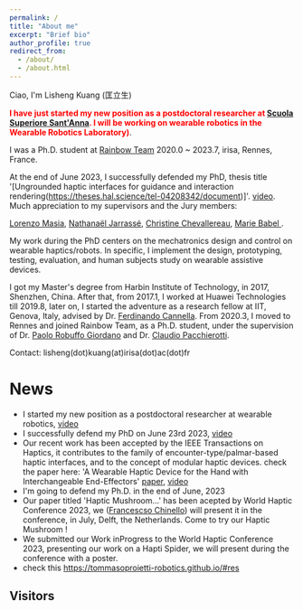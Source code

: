 ```yaml
---
permalink: /
title: "About me"
excerpt: "Brief bio"
author_profile: true
redirect_from:
  - /about/
  - /about.html
---
```

Ciao, I'm Lisheng Kuang (匡立生)

<span style="color:red"> **I have just started my new position as a postdoctoral researcher at [Scuola Superiore Sant'Anna](https://www.santannapisa.it/en/institute/biorobotics/wearable-robotics-laboratory). I will be working on wearable robotics in the Wearable Robotics Laboratory)**</span>.

I was a Ph.D. student at [Rainbow Team](https://team.inria.fr/rainbow/fr/author/lkuang/) 2020.0 ~ 2023.7, irisa, Rennes, France. 

At the end of June 2023, I successfully defended my PhD, thesis title '[Ungrounded haptic interfaces for guidance and interaction rendering(https://theses.hal.science/tel-04208342/document)]'. [video](https://youtube.com/live/rkTij_Y27F0).
Much appreciation to my supervisors and the Jury members:

[Lorenzo Masia](https://www.lorenzomasia.com/),
[Nathanaël Jarrassé](https://www.n-jarrasse.fr/),
[Christine Chevallereau](https://scholar.google.com/citations?user=JzYkhbUAAAAJ&hl=en),
[Marie Babel ](https://team.inria.fr/rainbow/team/marie-babel/).

My work during the PhD centers on the mechatronics design and control on wearable haptics/robots. In specific, I implement the design, prototyping, testing, evaluation, and human subjects study on wearable assistive devices. 

I got my Master's degree from Harbin Institute of Technology, in 2017, Shenzhen, China. 
After that, from 2017.1, I worked at Huawei Technologies till 2019.8, 
later on, I started the adventure as a research fellow at IIT, Genova, Italy, advised by Dr. [Ferdinando Cannella](https://www.iit.it/people-details/-/people/ferdinando-cannella). 
From 2020.3, I moved to Rennes and joined Rainbow Team, as a Ph.D. student, under the supervision of Dr. [Paolo Robuffo Giordano](https://team.inria.fr/rainbow/fr/team/prg/) and Dr. [Claudio Pacchierotti](https://team.inria.fr/rainbow/fr/team/claudio-pacchierotti/).

Contact: lisheng(dot)kuang(at)irisa(dot)ac(dot)fr



# News
* I started my new position as a postdoctoral researcher at wearable robotics, [video](https://youtube.com/live/rkTij_Y27F0)
* I successfully defend my PhD on June 23rd 2023, [video](https://youtube.com/live/rkTij_Y27F0)
* Our recent work has been accepted by the IEEE Transactions on Haptics, it contributes to the family of encounter-type/palmar-based haptic interfaces, and to the concept of modular haptic devices. check the paper here: 'A Wearable Haptic Device for the Hand with Interchangeable End-Effectors' [paper](https://ieeexplore.ieee.org/document/10148827), [video](https://www.youtube.com/watch?v=1rs0s9UN2fI)
* I'm going to defend my Ph.D. in the end of June, 2023
* Our paper titled 'Haptic Mushroom...' has been acepted by World Haptic Conference 2023, we ([Francescso Chinello](https://pure.au.dk/portal/en/persons/id(accad1e3-5976-4e97-80aa-660e721126bd).html)) will present it in the conference, in July, Delft, the Netherlands. Come to try our Haptic Mushroom !
* We submitted our Work inProgress to the World Haptic Conference 2023, presenting our work on a Hapti Spider, we will present during the conference with a poster.
* check this https://tommasoproietti-robotics.github.io/#res
  
## Visitors
<!--- <div style="display:inline-block;width:300px;"><script type="text/javascript" src="//rf.revolvermaps.com/0/0/7.js?i=5s2tz6kw2w2&amp;m=0&amp;c=ff0000&amp;cr1=ffffff&amp;sx=0" async="async"></script></div> -->
<script type="text/javascript" src="//rf.revolvermaps.com/0/0/6.js?i=58kke8vygs7&amp;m=7&amp;c=e63100&amp;cr1=ffffff&amp;f=arial&amp;l=0&amp;bv=90&amp;lx=-420&amp;ly=420&amp;hi=20&amp;he=7&amp;hc=a8ddff&amp;rs=80" async="async"></script>
<!-- Google tag (gtag.js) 
<script async src="https://www.googletagmanager.com/gtag/js?id=G-H8KEBJGY89"></script>
<script>
  window.dataLayer = window.dataLayer || [];
  function gtag(){dataLayer.push(arguments);}
  gtag('js', new Date());

  gtag('config', 'G-H8KEBJGY89');
</script>
-->
